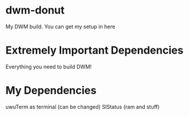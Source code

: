 # dwm-donut
My DWM build.
You can get my setup in here

# Extremely Important Dependencies
Everything you need to build DWM!

# My Dependencies
uwuTerm as terminal (can be changed)                                                                                                                                SlStatus (ram and stuff)
